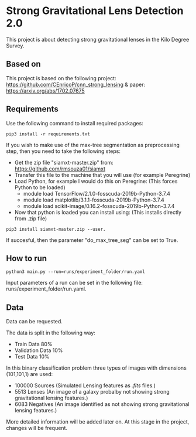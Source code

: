 # Strong Gravitational Lens Detection 2.0
This project is about detecting strong gravitational lenses in the Kilo Degree Survey.

## Based on
This project is based on the following project: https://github.com/CEnricoP/cnn_strong_lensing & paper: https://arxiv.org/abs/1702.07675

## Requirements
Use the following command to install required packages: 
~~~
pip3 install -r requirements.txt
~~~
If you wish to make use of the max-tree segmentation as preprocessing step, then you need to take the following steps:
- Get the zip file "siamxt-master.zip" from: https://github.com/rmsouza01/siamxt
- Transfer this file to the machine that you will use (for example Peregrine)
- Load Python, for example I would do this on Peregrine: (This forces Python to be loaded)
	- module load TensorFlow/2.1.0-fosscuda-2019b-Python-3.7.4
	- module load matplotlib/3.1.1-fosscuda-2019b-Python-3.7.4
	- module load scikit-image/0.16.2-fosscuda-2019b-Python-3.7.4
- Now that python is loaded you can install using: (This installs directly from .zip file)
~~~
pip3 install siamxt-master.zip --user.
~~~
If succesful, then the parameter "do_max_tree_seg" can be set to True.



## How to run
~~~
python3 main.py --run=runs/experiment_folder/run.yaml
~~~

Input parameters of a run can be set in the following file: runs/experiment_folder/run.yaml.

## Data
Data can be requested.

The data is split in the following way:
- Train Data      80%
- Validation Data 10%
- Test Data       10%

In this binary classification problem three types of images with dimensions (101,101,1) are used:
- 100000 Sources  (Simulated Lensing features as *.fits* files.)
- 5513 Lenses     (An image of a galaxy probalby not showing strong gravitational lensing features.)
- 6083 Negatives  (An image identified as not showing strong gravitational lensing features.)


More detailed information will be added later on. At this stage in the project, changes will be frequent.

